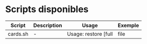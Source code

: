 # Scripts disponibles

| Script | Description | Usage | Exemple |
|--------|-------------|-------|---------|
| cards.sh | - | Usage: restore [full|file|list] [fichier] | Exemple: restore file monfichier.txt |

